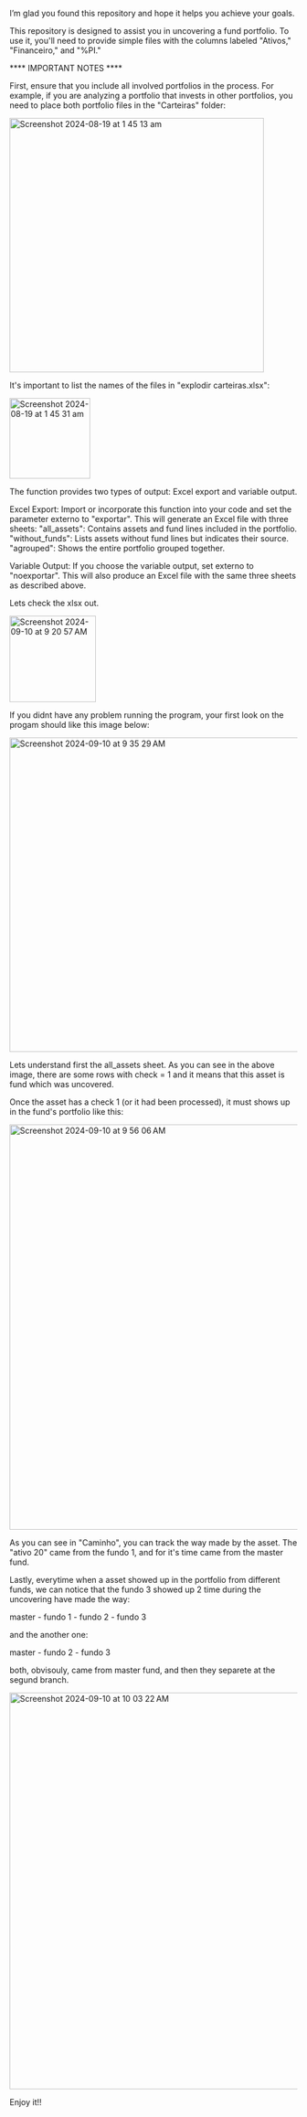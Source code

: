 I’m glad you found this repository and hope it helps you achieve your goals.

This repository is designed to assist you in uncovering a fund portfolio. To use it, you'll need to provide simple files with the columns labeled "Ativos," "Financeiro," and "%PI."

**** IMPORTANT NOTES ****

First, ensure that you include all involved portfolios in the process. For example, if you are analyzing a portfolio that invests in other portfolios, you need to place both portfolio files in the "Carteiras" folder:

<img width="445" alt="Screenshot 2024-08-19 at 1 45 13 am" src="https://github.com/user-attachments/assets/640a4892-75b6-47f1-8322-bc4497549518">


It's important to list the names of the files in "explodir carteiras.xlsx":

<img width="141" alt="Screenshot 2024-08-19 at 1 45 31 am" src="https://github.com/user-attachments/assets/b523468e-0d9c-432a-ae44-fb06ba4b8d49">


The function provides two types of output: Excel export and variable output.

Excel Export: Import or incorporate this function into your code and set the parameter externo to "exportar". This will generate an Excel file with three sheets:
"all_assets": Contains assets and fund lines included in the portfolio.
"without_funds": Lists assets without fund lines but indicates their source.
"agrouped": Shows the entire portfolio grouped together.

Variable Output: If you choose the variable output, set externo to "noexportar". This will also produce an Excel file with the same three sheets as described above.

Lets check the xlsx out.

<img width="151" alt="Screenshot 2024-09-10 at 9 20 57 AM" src="https://github.com/user-attachments/assets/5ff5356e-cc57-4fc0-9c23-e3d778d2f978">

If you didnt have any problem running the program, your first look on the progam should like this image below:

<img width="550" alt="Screenshot 2024-09-10 at 9 35 29 AM" src="https://github.com/user-attachments/assets/7a37df7c-4d38-4dc7-beb4-02d0e3ea8eb9">

Lets understand first the all_assets sheet. As you can see in the above image, there are some rows with check = 1 and it means that this asset is fund which was uncovered.

Once the asset has a check 1 (or it had been processed), it must shows up in the fund's portfolio like this:

<img width="709" alt="Screenshot 2024-09-10 at 9 56 06 AM" src="https://github.com/user-attachments/assets/d7242fb6-fa86-41be-8d79-fb50112618e4">

As you can see in "Caminho", you can track the way made by the asset. The "ativo 20" came from the fundo 1, and for it's time came from the master fund.

Lastly, everytime when a asset showed up in the portfolio from different funds, we can notice that the fundo 3 showed up 2 time during the uncovering have made the way:

master - fundo 1 - fundo 2 - fundo 3

and the another one:

master - fundo 2 - fundo 3

both, obvisouly, came from master fund, and then they separete at the segund branch.

<img width="694" alt="Screenshot 2024-09-10 at 10 03 22 AM" src="https://github.com/user-attachments/assets/e05450ea-43e8-4b0f-9bad-cfe411fa9978">

Enjoy it!!
